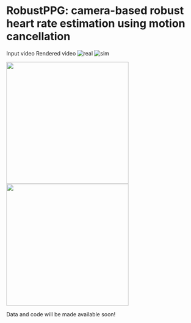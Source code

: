 # RobustPPG: camera-based robust heart rate estimation using motion cancellation

Input video         Rendered video
![real](https://user-images.githubusercontent.com/26046462/197064760-52326d29-4b3a-419f-b825-b444d4efc2da.gif)      ![sim](https://user-images.githubusercontent.com/26046462/197064774-7ae2dabc-1015-41bd-b61d-b2e6febaa6fd.gif)

<img src="https://user-images.githubusercontent.com/26046462/197069946-a2ea9c6e-d830-42c9-9d7e-7ac6e5fb542d.gif" width="320" >  <img src="https://user-images.githubusercontent.com/26046462/197069964-bd394d42-0d0c-4e03-9e27-03d6656e6fa3.gif" width="320" >


Data and code will be made available soon!
